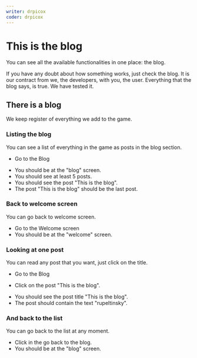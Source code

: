 ```yaml
---
writer: drpicox
coder: drpicox
---
```

# This is the blog

You can see all the available functionalities in one place: the blog.

If you have any doubt about how something works, just check the blog.
It is our contract from we, the developers, with you, the user.
Everything that the blog says, is true.
We have tested it.

## There is a blog

We keep register of everything we add to the game.

### Listing the blog

You can see a list of everything in the game
as posts in the blog section.

 * Go to the Blog
 <!-- SNAPSHOT status=200 -->

 * You should be at the "blog" screen.
 * You should see at least 5 posts.
 * You should see the post "This is the blog".
 * The post "This is the blog" should be the last post.

### Back to welcome screen

You can go back to welcome screen.

 * Go to the Welcome screen
 * You should be at the "welcome" screen.

### Looking at one post

You can read any post that you want,
just click on the title.

 * Go to the Blog
 <!-- SNAPSHOT status=200 -->
 * Click on the post "This is the blog".
 <!-- SNAPSHOT status=200 -->
 * You should see the post title "This is the blog".
 * The post should contain the text "rupeltinsky".

### And back to the list

You can go back to the list at any moment.

 * Click in the go back to the blog.
 * You should be at the "blog" screen.
